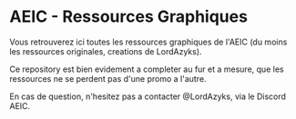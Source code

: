 # AEIC - Ressources Graphiques

Vous retrouverez ici toutes les ressources graphiques de l'AEIC (du moins les ressources originales, creations de LordAzyks).

Ce repository est bien evidement a completer au fur et a mesure, que les ressources ne se perdent pas d'une promo a l'autre.

En cas de question, n'hesitez pas a contacter @LordAzyks, via le Discord AEIC.